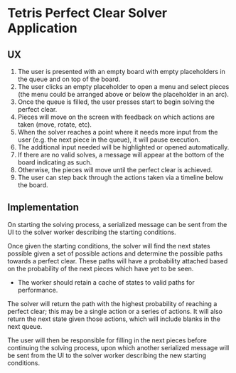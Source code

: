 # Tetris Perfect Clear Solver Application

## UX

1. The user is presented with an empty board with empty placeholders in the queue and on top of the board.
2. The user clicks an empty placeholder to open a menu and select pieces (the menu could be arranged above or below the placeholder in an arc).
3. Once the queue is filled, the user presses start to begin solving the perfect clear.
4. Pieces will move on the screen with feedback on which actions are taken (move, rotate, etc).
5. When the solver reaches a point where it needs more input from the user (e.g. the next piece in the queue), it will pause execution.
6. The additional input needed will be highlighted or opened automatically.
7. If there are no valid solves, a message will appear at the bottom of the board indicating as such.
8. Otherwise, the pieces will move until the perfect clear is achieved.
9. The user can step back through the actions taken via a timeline below the board.

## Implementation

On starting the solving process, a serialized message can be sent from the UI to the solver worker describing the starting conditions.

Once given the starting conditions, the solver will find the next states possible given a set of possible actions and determine the possible paths towards a perfect clear. These paths will have a probability attached based on the probability of the next pieces which have yet to be seen.

- The worker should retain a cache of states to valid paths for performance.

The solver will return the path with the highest probability of reaching a perfect clear; this may be a single action or a series of actions. It will also return the next state given those actions, which will include blanks in the next queue.

The user will then be responsible for filling in the next pieces before continuing the solving process, upon which another serialized message will be sent from the UI to the solver worker describing the new starting conditions.
